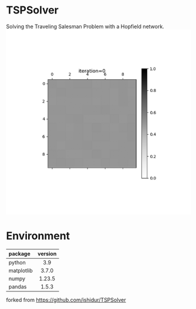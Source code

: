 # TSPSolver
Solving the Traveling Salesman Problem with a Hopfield network.
![Hopfield net](https://github.com/ishidur/TSPSolver/blob/develop/results/random_10_cities/hopfield_net/animation.gif)

# Environment
|package|version|
|:--|:--:|
|python|3.9|
|matplotlib|3.7.0|
|numpy|1.23.5|
|pandas|1.5.3|

forked from https://github.com/ishidur/TSPSolver